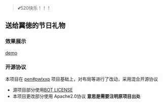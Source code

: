 > 💕520快乐！！！

## 送给翼徳的节日礼物

### 效果展示

[demo](https://love.idealclover.top)
### 开源协议

本项目在 [pen#pwlxxp](https://codepen.io/jakealbaugh/pen/PwLXXP) 项目基础上，对布局等进行了改动，采用混合开源协议
* 源项目部分使用[BOT LICENSE](https://github.com/idealclover/Love-Gift/blob/master/LICENSE_OLD)
* 本项目更改部分使用 Apache2.0协议 **意思是需要注明原项目出处**
